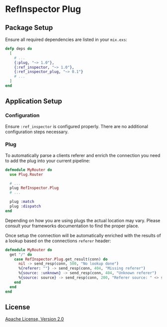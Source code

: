# RefInspector Plug

## Package Setup

Ensure all required dependencies are listed in your `mix.exs`:

```elixir
defp deps do
  [
    # ...
    {:plug, "~> 1.0"},
    {:ref_inspector, "~> 1.0"},
    {:ref_inspector_plug, "~> 0.1"}
    # ...
  ]
end
```

## Application Setup

### Configuration

Ensure `:ref_inspector` is configured properly. There are no additional configuration steps necessary.

### Plug

To automatically parse a clients referer and enrich the connection you need to add the plug into your current pipeline:

```elixir
defmodule MyRouter do
  use Plug.Router

  # ...
  plug RefInspector.Plug
  # ...

  plug :match
  plug :dispatch
end
```

Depending on how you are using plugs the actual location may vary. Please consult your frameworks documentation to find the proper place.

Once setup the connection will be automatically enriched with the results of a lookup based on the connections `referer` header:

```elixir
defmodule MyRouter do
  get "/" do
    case RefInspector.Plug.get_result(conn) do
      nil -> send_resp(conn, 500, "No lookup done")
      %{referer: ""} -> send_resp(conn, 404, "Missing referer")
      %{source: :unknown} -> send_resp(conn, 404, "Unknown referer")
      %{source: source} -> send_resp(conn, 200, "Referer source: " <> source)
    end
  end
end
```

## License

[Apache License, Version 2.0](http://www.apache.org/licenses/LICENSE-2.0)
